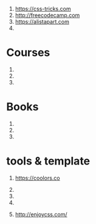 

1. https://css-tricks.com
2. http://freecodecamp.com
3. https://alistapart.com
4. 

# Courses
1. 
2. 
3. 

# Books
1.
2. 
3. 

# tools & template
1. https://coolors.co
2. 
3. 
4. 

5. http://enjoycss.com/


